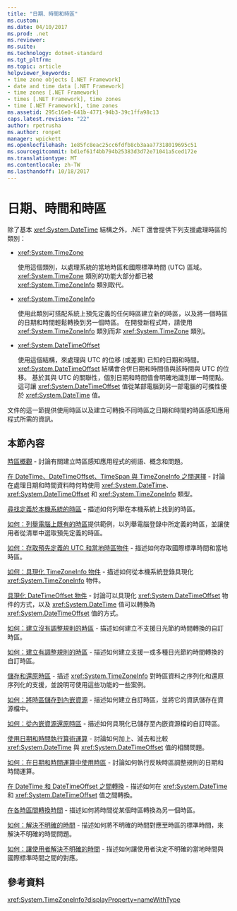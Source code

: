 ```yaml
---
title: "日期、時間和時區"
ms.custom: 
ms.date: 04/10/2017
ms.prod: .net
ms.reviewer: 
ms.suite: 
ms.technology: dotnet-standard
ms.tgt_pltfrm: 
ms.topic: article
helpviewer_keywords:
- time zone objects [.NET Framework]
- date and time data [.NET Framework]
- time zones [.NET Framework]
- times [.NET Framework], time zones
- time [.NET Framework], time zones
ms.assetid: 295c16e0-641b-4771-94b3-39c1ffa98c13
caps.latest.revision: "22"
author: rpetrusha
ms.author: ronpet
manager: wpickett
ms.openlocfilehash: 1e85fc8eac25cc6fdfb8cb3aaa77318019695c51
ms.sourcegitcommit: bd1ef61f4bb794b25383d3d72e71041a5ced172e
ms.translationtype: MT
ms.contentlocale: zh-TW
ms.lasthandoff: 10/18/2017
---
```

# <a name="dates-times-and-time-zones"></a>日期、時間和時區

除了基本 <xref:System.DateTime> 結構之外，.NET 還會提供下列支援處理時區的類別：

* <xref:System.TimeZone>

  使用這個類別，以處理系統的當地時區和國際標準時間 (UTC) 區域。<xref:System.TimeZone> 類別的功能大部分都已被 <xref:System.TimeZoneInfo> 類別取代。

* <xref:System.TimeZoneInfo>

  使用此類別可搭配系統上預先定義的任何時區建立新的時區，以及將一個時區的日期和時間輕鬆轉換到另一個時區。 在開發新程式時，請使用 <xref:System.TimeZoneInfo> 類別而非 <xref:System.TimeZone> 類別。

* <xref:System.DateTimeOffset>

  使用這個結構，來處理與 UTC 的位移 (或差異) 已知的日期和時間。 <xref:System.DateTimeOffset> 結構會合併日期和時間值與該時間與 UTC 的位移。 基於其與 UTC 的關聯性，個別日期和時間值會明確地識別單一時間點。 這可讓 <xref:System.DateTimeOffset> 值從某部電腦到另一部電腦的可攜性優於 <xref:System.DateTime> 值。

文件的這一節提供使用時區以及建立可轉換不同時區之日期和時間的時區感知應用程式所需的資訊。

## <a name="in-this-section"></a>本節內容

[時區概觀](../../../docs/standard/datetime/time-zone-overview.md) - 討論有關建立時區感知應用程式的術語、概念和問題。

[在 DateTime、DateTimeOffset、TimeSpan 與 TimeZoneInfo 之間選擇](../../../docs/standard/datetime/choosing-between-datetime.md) - 討論在處理日期和時間資料時何時使用 <xref:System.DateTime>、<xref:System.DateTimeOffset> 和 <xref:System.TimeZoneInfo> 類型。

[尋找定義於本機系統的時區](../../../docs/standard/datetime/finding-the-time-zones-on-local-system.md) - 描述如何列舉在本機系統上找到的時區。

[如何：列舉電腦上既有的時區](../../../docs/standard/datetime/enumerate-time-zones.md)提供範例，以列舉電腦登錄中所定義的時區，並讓使用者從清單中選取預先定義的時區。

[如何：存取預先定義的 UTC 和當地時區物件](../../../docs/standard/datetime/access-utc-and-local.md) - 描述如何存取國際標準時間和當地時區。

[如何：具現化 TimeZoneInfo 物件](../../../docs/standard/datetime/instantiate-time-zone-info.md) - 描述如何從本機系統登錄具現化 <xref:System.TimeZoneInfo> 物件。

[具現化 DateTimeOffset 物件](../../../docs/standard/datetime/instantiating-a-datetimeoffset-object.md) - 討論可以具現化 <xref:System.DateTimeOffset> 物件的方式，以及 <xref:System.DateTime> 值可以轉換為 <xref:System.DateTimeOffset> 值的方式。

[如何：建立沒有調整規則的時區](../../../docs/standard/datetime/create-time-zones-without-adjustment-rules.md) - 描述如何建立不支援日光節約時間轉換的自訂時區。

[如何：建立有調整規則的時區](../../../docs/standard/datetime/create-time-zones-with-adjustment-rules.md) - 描述如何建立支援一或多種日光節約時間轉換的自訂時區。

[儲存和還原時區](../../../docs/standard/datetime/saving-and-restoring-time-zones.md) - 描述 <xref:System.TimeZoneInfo> 對時區資料之序列化和還原序列化的支援，並說明可使用這些功能的一些案例。

[如何：將時區儲存到內嵌資源](../../../docs/standard/datetime/save-time-zones-to-an-embedded-resource.md) - 描述如何建立自訂時區，並將它的資訊儲存在資源檔中。

[如何：從內嵌資源還原時區](../../../docs/standard/datetime/restore-time-zones-from-an-embedded-resource.md) - 描述如何具現化已儲存至內嵌資源檔的自訂時區。

[使用日期和時間執行算術運算](../../../docs/standard/datetime/performing-arithmetic-operations.md) - 討論如何加上、減去和比較 <xref:System.DateTime> 與 <xref:System.DateTimeOffset> 值的相關問題。

[如何：在日期和時間運算中使用時區](../../../docs/standard/datetime/use-time-zones-in-arithmetic.md) - 討論如何執行反映時區調整規則的日期和時間運算。

[在 DateTime 和 DateTimeOffset 之間轉換](../../../docs/standard/datetime/converting-between-datetime-and-offset.md) - 描述如何在 <xref:System.DateTime> 和 <xref:System.DateTimeOffset> 值之間轉換。

[在各時區間轉換時間](../../../docs/standard/datetime/converting-between-time-zones.md) - 描述如何將時間從某個時區轉換為另一個時區。

[如何：解決不明確的時間](../../../docs/standard/datetime/resolve-ambiguous-times.md) - 描述如何將不明確的時間對應至時區的標準時間，來解決不明確的時間問題。

[如何：讓使用者解決不明確的時間](../../../docs/standard/datetime/let-users-resolve-ambiguous-times.md) - 描述如何讓使用者決定不明確的當地時間與國際標準時間之間的對應。

## <a name="reference"></a>參考資料

<xref:System.TimeZoneInfo?displayProperty=nameWithType>
